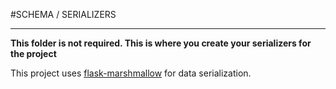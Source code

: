 #SCHEMA / SERIALIZERS
****
**This folder is not required. This is where you create your serializers for the project**

This project uses [flask-marshmallow](https://flask-marshmallow.readthedocs.io/en/latest/) for
data serialization.
